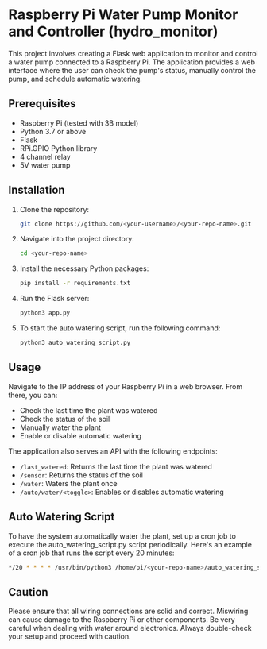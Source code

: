 # Raspberry Pi Water Pump Monitor and Controller (hydro_monitor)
This project involves creating a Flask web application to monitor and control a water pump connected to a Raspberry Pi. The application provides a web interface where the user can check the pump's status, manually control the pump, and schedule automatic watering.

## Prerequisites
- Raspberry Pi (tested with 3B model)
- Python 3.7 or above
- Flask
- RPi.GPIO Python library
- 4 channel relay
- 5V water pump

## Installation
1. Clone the repository:
    ```bash
    git clone https://github.com/<your-username>/<your-repo-name>.git
    ```
2. Navigate into the project directory:
    ```bash
    cd <your-repo-name>
    ```
3. Install the necessary Python packages:
    ```bash
    pip install -r requirements.txt
    ```
4. Run the Flask server:
    ```bash
    python3 app.py
    ```
5. To start the auto watering script, run the following command:
    ```bash
    python3 auto_watering_script.py
    ```

## Usage
Navigate to the IP address of your Raspberry Pi in a web browser. From there, you can:

- Check the last time the plant was watered
- Check the status of the soil
- Manually water the plant
- Enable or disable automatic watering

The application also serves an API with the following endpoints:

- `/last_watered`: Returns the last time the plant was watered
- `/sensor`: Returns the status of the soil
- `/water`: Waters the plant once
- `/auto/water/<toggle>`: Enables or disables automatic watering

## Auto Watering Script
To have the system automatically water the plant, set up a cron job to execute the auto_watering_script.py script periodically. Here's an example of a cron job that runs the script every 20 minutes:

```bash
*/20 * * * * /usr/bin/python3 /home/pi/<your-repo-name>/auto_watering_script.py >> /home/pi/<your-repo-name>/cronjob.log 2>&1
```

## Caution
Please ensure that all wiring connections are solid and correct. Miswiring can cause damage to the Raspberry Pi or other components. Be very careful when dealing with water around electronics. Always double-check your setup and proceed with caution.
